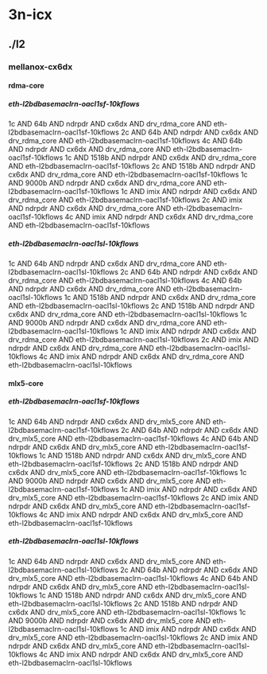 # 3n-icx
## ./l2
### mellanox-cx6dx
#### rdma-core
##### eth-l2bdbasemaclrn-oacl1sf-10kflows
1c AND 64b AND ndrpdr AND cx6dx AND drv_rdma_core AND eth-l2bdbasemaclrn-oacl1sf-10kflows
2c AND 64b AND ndrpdr AND cx6dx AND drv_rdma_core AND eth-l2bdbasemaclrn-oacl1sf-10kflows
4c AND 64b AND ndrpdr AND cx6dx AND drv_rdma_core AND eth-l2bdbasemaclrn-oacl1sf-10kflows
1c AND 1518b AND ndrpdr AND cx6dx AND drv_rdma_core AND eth-l2bdbasemaclrn-oacl1sf-10kflows
2c AND 1518b AND ndrpdr AND cx6dx AND drv_rdma_core AND eth-l2bdbasemaclrn-oacl1sf-10kflows
1c AND 9000b AND ndrpdr AND cx6dx AND drv_rdma_core AND eth-l2bdbasemaclrn-oacl1sf-10kflows
1c AND imix AND ndrpdr AND cx6dx AND drv_rdma_core AND eth-l2bdbasemaclrn-oacl1sf-10kflows
2c AND imix AND ndrpdr AND cx6dx AND drv_rdma_core AND eth-l2bdbasemaclrn-oacl1sf-10kflows
4c AND imix AND ndrpdr AND cx6dx AND drv_rdma_core AND eth-l2bdbasemaclrn-oacl1sf-10kflows
##### eth-l2bdbasemaclrn-oacl1sl-10kflows
1c AND 64b AND ndrpdr AND cx6dx AND drv_rdma_core AND eth-l2bdbasemaclrn-oacl1sl-10kflows
2c AND 64b AND ndrpdr AND cx6dx AND drv_rdma_core AND eth-l2bdbasemaclrn-oacl1sl-10kflows
4c AND 64b AND ndrpdr AND cx6dx AND drv_rdma_core AND eth-l2bdbasemaclrn-oacl1sl-10kflows
1c AND 1518b AND ndrpdr AND cx6dx AND drv_rdma_core AND eth-l2bdbasemaclrn-oacl1sl-10kflows
2c AND 1518b AND ndrpdr AND cx6dx AND drv_rdma_core AND eth-l2bdbasemaclrn-oacl1sl-10kflows
1c AND 9000b AND ndrpdr AND cx6dx AND drv_rdma_core AND eth-l2bdbasemaclrn-oacl1sl-10kflows
1c AND imix AND ndrpdr AND cx6dx AND drv_rdma_core AND eth-l2bdbasemaclrn-oacl1sl-10kflows
2c AND imix AND ndrpdr AND cx6dx AND drv_rdma_core AND eth-l2bdbasemaclrn-oacl1sl-10kflows
4c AND imix AND ndrpdr AND cx6dx AND drv_rdma_core AND eth-l2bdbasemaclrn-oacl1sl-10kflows
#### mlx5-core
##### eth-l2bdbasemaclrn-oacl1sf-10kflows
1c AND 64b AND ndrpdr AND cx6dx AND drv_mlx5_core AND eth-l2bdbasemaclrn-oacl1sf-10kflows
2c AND 64b AND ndrpdr AND cx6dx AND drv_mlx5_core AND eth-l2bdbasemaclrn-oacl1sf-10kflows
4c AND 64b AND ndrpdr AND cx6dx AND drv_mlx5_core AND eth-l2bdbasemaclrn-oacl1sf-10kflows
1c AND 1518b AND ndrpdr AND cx6dx AND drv_mlx5_core AND eth-l2bdbasemaclrn-oacl1sf-10kflows
2c AND 1518b AND ndrpdr AND cx6dx AND drv_mlx5_core AND eth-l2bdbasemaclrn-oacl1sf-10kflows
1c AND 9000b AND ndrpdr AND cx6dx AND drv_mlx5_core AND eth-l2bdbasemaclrn-oacl1sf-10kflows
1c AND imix AND ndrpdr AND cx6dx AND drv_mlx5_core AND eth-l2bdbasemaclrn-oacl1sf-10kflows
2c AND imix AND ndrpdr AND cx6dx AND drv_mlx5_core AND eth-l2bdbasemaclrn-oacl1sf-10kflows
4c AND imix AND ndrpdr AND cx6dx AND drv_mlx5_core AND eth-l2bdbasemaclrn-oacl1sf-10kflows
##### eth-l2bdbasemaclrn-oacl1sl-10kflows
1c AND 64b AND ndrpdr AND cx6dx AND drv_mlx5_core AND eth-l2bdbasemaclrn-oacl1sl-10kflows
2c AND 64b AND ndrpdr AND cx6dx AND drv_mlx5_core AND eth-l2bdbasemaclrn-oacl1sl-10kflows
4c AND 64b AND ndrpdr AND cx6dx AND drv_mlx5_core AND eth-l2bdbasemaclrn-oacl1sl-10kflows
1c AND 1518b AND ndrpdr AND cx6dx AND drv_mlx5_core AND eth-l2bdbasemaclrn-oacl1sl-10kflows
2c AND 1518b AND ndrpdr AND cx6dx AND drv_mlx5_core AND eth-l2bdbasemaclrn-oacl1sl-10kflows
1c AND 9000b AND ndrpdr AND cx6dx AND drv_mlx5_core AND eth-l2bdbasemaclrn-oacl1sl-10kflows
1c AND imix AND ndrpdr AND cx6dx AND drv_mlx5_core AND eth-l2bdbasemaclrn-oacl1sl-10kflows
2c AND imix AND ndrpdr AND cx6dx AND drv_mlx5_core AND eth-l2bdbasemaclrn-oacl1sl-10kflows
4c AND imix AND ndrpdr AND cx6dx AND drv_mlx5_core AND eth-l2bdbasemaclrn-oacl1sl-10kflows